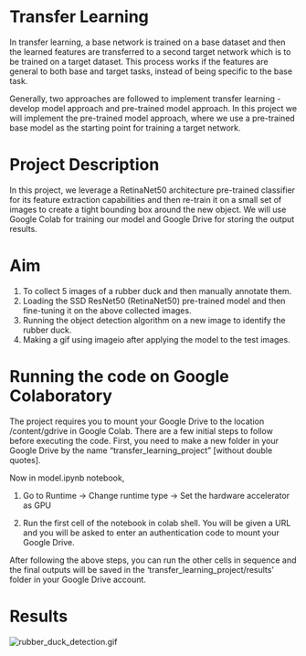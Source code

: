# Transfer Learning
In transfer learning, a base network is trained on a base dataset and then the learned features are transferred to a second target network which is to be trained on a target dataset. This process works if the features are general to both base and target tasks, instead of being specific to the base task. 

Generally, two approaches are followed to implement transfer learning - develop model approach and pre-trained model approach. In this project we will implement the pre-trained model approach, where we use a pre-trained base model as the starting point for training a target network.

# Project Description
In this project, we leverage a RetinaNet50 architecture pre-trained classifier for its feature extraction capabilities and then re-train it on a small set of images to create a tight bounding box around the new object. We will use Google Colab for training our model and Google Drive for storing the output results.

# Aim
1)	To collect 5 images of a rubber duck and then manually annotate them.
2)	Loading the SSD ResNet50 (RetinaNet50) pre-trained model and then fine-tuning it on the above collected images. 
3)	Running the object detection algorithm on a new image to identify the rubber duck.
4)	Making a gif using imageio after applying the model to the test images.

# Running the code on Google Colaboratory
The project requires you to mount your Google Drive to the location /content/gdrive in Google Colab. There are a few initial steps to follow before executing the code.
First, you need to make a new folder in your Google Drive by the name “transfer_learning_project” [without double quotes].

Now in model.ipynb notebook,
1)	Go to Runtime &#8594; Change runtime type &#8594; Set the hardware accelerator as GPU

2)	Run the first cell of the notebook in colab shell. You will be given a URL and you will be asked to enter an authentication code to mount your Google Drive. 

After following the above steps, you can run the other cells in sequence and the final outputs will be saved in the ‘transfer_learning_project/results’ folder in your Google Drive account.

# Results 
![rubber_duck_detection.gif]( results/rubber_duck_detection.gif)

